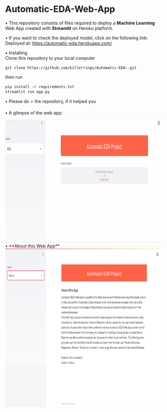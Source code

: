 # Automatic-EDA-Web-App
• This repository consists of files required to deploy a **Machine Learning** Web App created with **Streamlit** on Heroku platform.

• If you want to check the deployed model, click on the following link:<br>
Deployed at: https://automatic-eda.herokuapp.com/

• Installing<br>
Clone this repository to your local computer
```
git clone https://github.com/killerrings/Automatic-EDA-.git
```
then run
```
pip install -r requirements.txt
streamlit run app.py
```

• Please do ⭐ the repository, if it helped you

• A glimpse of the web app:

<img src="/demo1.gif" width="898" height="394.27"/>
<br>
• **About this Web App**
<br>
<img src="/Web App.png" width="898" height="510"/>
